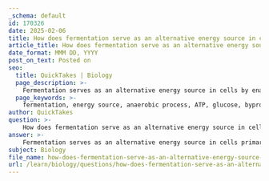 ```yaml
---
_schema: default
id: 170326
date: 2025-02-06
title: How does fermentation serve as an alternative energy source in cells?
article_title: How does fermentation serve as an alternative energy source in cells?
date_format: MMM DD, YYYY
post_on_text: Posted on
seo:
  title: QuickTakes | Biology
  page_description: >-
    Fermentation serves as an alternative energy source in cells by enabling energy production under anaerobic conditions, crucial for survival in low-oxygen environments and various industrial applications.
  page_keywords: >-
    fermentation, energy source, anaerobic process, ATP, glucose, byproducts, yeast, ethanol, carbon dioxide, muscle fatigue, industrial applications, backup energy source, oxygen scarcity
author: QuickTakes
question: >-
    How does fermentation serve as an alternative energy source in cells?
answer: >-
    Fermentation serves as an alternative energy source in cells primarily through its role as an anaerobic process, which allows organisms to generate energy in the absence of oxygen. This is particularly important in environments where oxygen is limited or during conditions where oxygen consumption exceeds supply, such as intense physical activity in humans.\n\n### Key Aspects of Fermentation:\n\n1. **Anaerobic Process**: Fermentation occurs without oxygen, enabling organisms like yeast and certain bacteria to convert sugars into energy. This is crucial for survival in low-oxygen environments.\n\n2. **Energy Production**: During fermentation, glucose is partially broken down to produce energy. While aerobic respiration can yield up to 36-38 ATP molecules per glucose molecule, fermentation typically produces only 2 ATP molecules. Despite this lower yield, fermentation allows for rapid energy production when oxygen is scarce.\n\n3. **Byproducts**: The fermentation process results in various byproducts depending on the organism and conditions. For example:\n   - In yeast, fermentation produces ethanol and carbon dioxide, which are utilized in the production of alcoholic beverages and in baking (the carbon dioxide causes dough to rise).\n   - In muscle cells during intense exercise, lactic acid is produced as a byproduct, which can lead to muscle fatigue but allows for continued energy production when oxygen is limited.\n\n4. **Industrial Applications**: Fermentation is widely used in various industries, including food and beverage production. It is essential for making products like bread, beer, yogurt, and sauerkraut, showcasing its importance beyond just energy production for the organisms involved.\n\n5. **Backup Energy Source**: In multicellular organisms, fermentation acts as a backup energy source during periods of high demand or low oxygen availability. For instance, during strenuous exercise, when muscles consume oxygen rapidly, anaerobic respiration kicks in to provide necessary energy.\n\nIn summary, fermentation is a vital alternative energy source that allows cells to generate energy efficiently under anaerobic conditions, supporting both survival and various industrial processes.
subject: Biology
file_name: how-does-fermentation-serve-as-an-alternative-energy-source-in-cells.md
url: /learn/biology/questions/how-does-fermentation-serve-as-an-alternative-energy-source-in-cells
---
```


&nbsp;